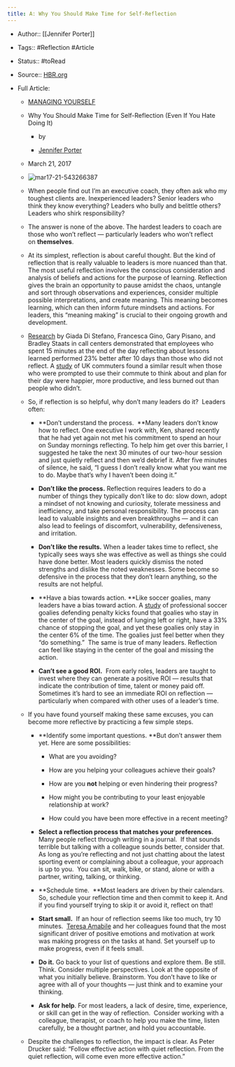 ```yaml
---
title: A: Why You Should Make Time for Self-Reflection
---
```


- Author:: [[Jennifer Porter]]

- Tags:: #Reflection #Article

- Status:: #toRead

- Source:: [HBR.org](https://hbr.org/2017/03/why-you-should-make-time-for-self-reflection-even-if-you-hate-doing-it#comment-section)

- Full Article:
	 - [MANAGING YOURSELF](https://hbr.org/topic/managing-yourself)

	 - Why You Should Make Time for Self-Reflection (Even If You Hate Doing It)
		 - by

		 - [Jennifer Porter](https://hbr.org/search?term=jennifer%20porter)

	 - March 21, 2017

	 - ![mar17-21-543266387](https://hbr.org/resources/images/article_assets/2017/03/mar17-21-543266387.jpg)

	 - When people find out I’m an executive coach, they often ask who my toughest clients are. Inexperienced leaders? Senior leaders who think they know everything? Leaders who bully and belittle others? Leaders who shirk responsibility?

	 - The answer is none of the above. The hardest leaders to coach are those who won’t reflect — particularly leaders who won’t reflect on __themselves__.

	 - At its simplest, reflection is about careful thought. But the kind of reflection that is really valuable to leaders is more nuanced than that. The most useful reflection involves the conscious consideration and analysis of beliefs and actions for the purpose of learning. Reflection gives the brain an opportunity to pause amidst the chaos, untangle and sort through observations and experiences, consider multiple possible interpretations, and create meaning. This meaning becomes learning, which can then inform future mindsets and actions. For leaders, this “meaning making” is crucial to their ongoing growth and development.

	 - [Research](https://papers.ssrn.com/sol3/papers.cfm?abstract_id=2414478) by Giada Di Stefano, Francesca Gino, Gary Pisano, and Bradley Staats in call centers demonstrated that employees who spent 15 minutes at the end of the day reflecting about lessons learned performed 23% better after 10 days than those who did not reflect. A [study](http://www.hbs.edu/faculty/Publication%20Files/16-077_0aae29b7-b67e-402a-9bc9-c06dd477e8da.pdf) of UK commuters found a similar result when those who were prompted to use their commute to think about and plan for their day were happier, more productive, and less burned out than people who didn’t.

	 - So, if reflection is so helpful, why don’t many leaders do it?  Leaders often:
		 - **Don’t understand the process.  **Many leaders don’t know how to reflect. One executive I work with, Ken, shared recently that he had yet again not met his commitment to spend an hour on Sunday mornings reflecting. To help him get over this barrier, I suggested he take the next 30 minutes of our two-hour session and just quietly reflect and then we’d debrief it. After five minutes of silence, he said, “I guess I don’t really know what you want me to do. Maybe that’s why I haven’t been doing it.”

		 - **Don’t like the process.** Reflection requires leaders to do a number of things they typically don’t like to do: slow down, adopt a mindset of not knowing and curiosity, tolerate messiness and inefficiency, and take personal responsibility. The process can lead to valuable insights and even breakthroughs — and it can also lead to feelings of discomfort, vulnerability, defensiveness, and irritation.

		 - **Don’t like the results.** When a leader takes time to reflect, she typically sees ways she was effective as well as things she could have done better. Most leaders quickly dismiss the noted strengths and dislike the noted weaknesses. Some become so defensive in the process that they don’t learn anything, so the results are not helpful.

		 - **Have a bias towards action. **Like soccer goalies, many leaders have a bias toward action. A [study](http://www.sciencedirect.com/science/article/pii/S0167487006001048) of professional soccer goalies defending penalty kicks found that goalies who stay in the center of the goal, instead of lunging left or right, have a 33% chance of stopping the goal, and yet these goalies only stay in the center 6% of the time. The goalies just feel better when they “do something.”  The same is true of many leaders. Reflection can feel like staying in the center of the goal and missing the action.

		 - **Can’t see a good ROI.**  From early roles, leaders are taught to invest where they can generate a positive ROI — results that indicate the contribution of time, talent or money paid off.  Sometimes it’s hard to see an immediate ROI on reflection — particularly when compared with other uses of a leader’s time.

	 - If you have found yourself making these same excuses, you can become more reflective by practicing a few simple steps.
		 - **Identify some important questions. **But don’t answer them yet. Here are some possibilities:
			 - What are you avoiding?

			 - How are you helping your colleagues achieve their goals?

			 - How are you __not__ helping or even hindering their progress?

			 - How might you be contributing to your least enjoyable relationship at work?

			 - How could you have been more effective in a recent meeting?

		 - **Select a reflection process that matches your preferences**.  Many people reflect through writing in a journal.  If that sounds terrible but talking with a colleague sounds better, consider that.  As long as you’re reflecting and not just chatting about the latest sporting event or complaining about a colleague, your approach is up to you.  You can sit, walk, bike, or stand, alone or with a partner, writing, talking, or thinking.

		 - **Schedule time.  **Most leaders are driven by their calendars. So, schedule your reflection time and then commit to keep it. And if you find yourself trying to skip it or avoid it, reflect on that!

		 - **Start small.**  If an hour of reflection seems like too much, try 10 minutes.  [Teresa Amabile](https://hbr.org/2011/05/the-power-of-small-wins) and her colleagues found that the most significant driver of positive emotions and motivation at work was making progress on the tasks at hand. Set yourself up to make progress, even if it feels small.

		 - **Do it.** Go back to your list of questions and explore them. Be still. Think. Consider multiple perspectives. Look at the opposite of what you initially believe. Brainstorm. You don’t have to like or agree with all of your thoughts — just think and to examine your thinking.

		 - **Ask for help**. For most leaders, a lack of desire, time, experience, or skill can get in the way of reflection.  Consider working with a colleague, therapist, or coach to help you make the time, listen carefully, be a thought partner, and hold you accountable.

	 - Despite the challenges to reflection, the impact is clear. As Peter Drucker said: “Follow effective action with quiet reflection. From the quiet reflection, will come even more effective action.”
